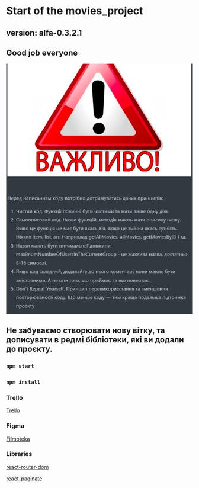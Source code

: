 # Start of the movies_project

## version: alfa-0.3.2.1

## Good job everyone

  <img src="src/images/warning.png"/>

## Не забуваємо створювати нову вітку, та дописувати в редмі бібліотеки, які ви додали до проєкту.

### `npm start`

### `npm install`

### Trello

<a href="https://trello.com/b/H1vKSa1a/%D0%BC%D1%83%D1%87%D0%B8%D1%82%D0%B5%D0%BB%D1%8C%D0%BD%D0%BE%D1%82%D0%B5%D0%BA%D0%B0">Trello</a>



### Figma

<a href="https://www.figma.com/file/xahj7HlNeJQjRjNKaYsL5L/--Filmoteka--?type=design&node-id=5-46&mode=design&t=WIBZtrD5GtIeekJL-0">Filmoteka</a>

### Libraries

<a href="https://www.npmjs.com/package/react-router-dome">react-router-dom</a>

<a href="https://www.npmjs.com/package/react-paginate">react-paginate</a>
